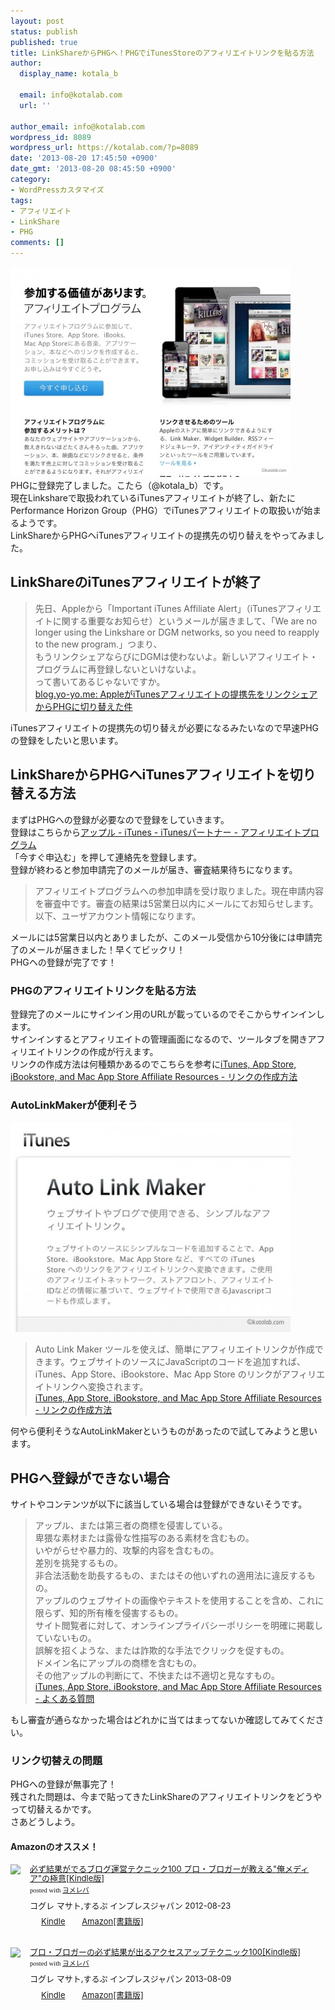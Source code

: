 ```yaml
---
layout: post
status: publish
published: true
title: LinkShareからPHGへ！PHGでiTunesStoreのアフィリエイトリンクを貼る方法
author:
  display_name: kotala_b

  email: info@kotalab.com
  url: ''

author_email: info@kotalab.com
wordpress_id: 8089
wordpress_url: https://kotalab.com/?p=8089
date: '2013-08-20 17:45:50 +0900'
date_gmt: '2013-08-20 08:45:50 +0900'
category:
- WordPressカスタマイズ
tags:
- アフィリエイト
- LinkShare
- PHG
comments: []
---
```

<p><img src="/wp-content/uploads/phg_130820_01-448x336.jpg" alt="phg_130820_01" width="448" height="336" class="alignnone size-large wp-image-8097" /><br />
PHGに登録完了しました。こたら（@kotala_b）です。<br />
現在Linkshareで取扱われているiTunesアフィリエイトが終了し、新たにPerformance Horizon Group（PHG）でiTunesアフィリエイトの取扱いが始まるようです。<br />
LinkShareからPHGヘiTunesアフィリエイトの提携先の切り替えをやってみました。<br />
</p>
<!--more-->
<h2>LinkShareのiTunesアフィリエイトが終了</h2>
<blockquote><p>先日、Appleから「Important iTunes Affiliate Alert」（iTunesアフィリエイトに関する重要なお知らせ）というメールが届きまして、「We are no longer using the Linkshare or DGM networks, so you need to reapply to the new program.」つまり、<br />
もうリンクシェアならびにDGMは使わないよ。新しいアフィリエイト・プログラムに再登録しないといけないよ。<br />
って書いてあるじゃないですか。<br />
<a href="http://blog.yo-yo.me/2013/08/appleitunesphg.html?utm_source=twitterfeed&utm_medium=twitter" target="_blank">blog.yo-yo.me: AppleがiTunesアフィリエイトの提携先をリンクシェアからPHGに切り替えた件</a></p></blockquote>
<p>iTunesアフィリエイトの提携先の切り替えが必要になるみたいなので早速PHGの登録をしたいと思います。</p>
<h2>LinkShareからPHGへiTunesアフィリエイトを切り替える方法</h2>
<p>まずはPHGへの登録が必要なので登録をしていきます。<br />
登録はこちらから<a href="https://www.apple.com/jp/itunes/affiliates/" target="_blank">アップル - iTunes - iTunesパートナー - アフィリエイトプログラム</a><br />
「今すぐ申込む」を押して連絡先を登録します。<br />
登録が終わると参加申請完了のメールが届き、審査結果待ちになります。</p>
<blockquote><p>アフィリエイトプログラムへの参加申請を受け取りました。現在申請内容を審査中です。審査の結果は5営業日以内にメールにてお知らせします。以下、ユーザアカウント情報になります。</p></blockquote>
<p>メールには5営業日以内とありましたが、このメール受信から10分後には申請完了のメールが届きました！早くてビックリ！<br />
PHGヘの登録が完了です！</p>
<h3>PHGのアフィリエイトリンクを貼る方法</h3>
<p>登録完了のメールにサインイン用のURLが載っているのでそこからサインインします。<br />
サインインするとアフィリエイトの管理画面になるので、ツールタブを開きアフィリエイトリンクの作成が行えます。<br />
リンクの作成方法は何種類かあるのでこちらを参考に<a href="https://www.apple.com/itunes/affiliates/resources/documentation/tools_jp.html" target="_blank">iTunes, App Store, iBookstore, and Mac App Store Affiliate Resources - リンクの作成方法</a></p>
<h3>AutoLinkMakerが便利そう</h3>
<p><img src="/wp-content/uploads/phg_130820_02-448x336.jpg" alt="phg_130820_02" width="448" height="336" class="alignnone size-large wp-image-8098" /></p>
<blockquote><p>Auto Link Maker ツールを使えば、簡単にアフィリエイトリンクが作成できます。ウェブサイトのソースにJavaScriptのコードを追加すれば、iTunes、App Store、iBookstore、Mac App Store のリンクがアフィリエイトリンクへ変換されます。<br />
<a href="https://www.apple.com/itunes/affiliates/resources/documentation/tools_jp.html" target="_blank">iTunes, App Store, iBookstore, and Mac App Store Affiliate Resources - リンクの作成方法</a></p></blockquote>
<p>何やら便利そうなAutoLinkMakerというものがあったので試してみようと思います。</p>
<h2>PHGへ登録ができない場合</h2>
<p>サイトやコンテンツが以下に該当している場合は登録ができないそうです。</p>
<blockquote><p>アップル、または第三者の商標を侵害している。<br />
卑猥な素材または露骨な性描写のある素材を含むもの。<br />
いやがらせや暴力的、攻撃的内容を含むもの。<br />
差別を挑発するもの。<br />
非合法活動を助長するもの、またはその他いずれの適用法に違反するもの。<br />
アップルのウェブサイトの画像やテキストを使用することを含め、これに限らず、知的所有権を侵害するもの。<br />
サイト閲覧者に対して、オンラインプライバシーポリシーを明確に掲載していないもの。<br />
誤解を招くような、または詐欺的な手法でクリックを促すもの。<br />
ドメイン名にアップルの商標を含むもの。<br />
その他アップルの判断にて、不快または不適切と見なすもの。<br />
<a href="https://www.apple.com/itunes/affiliates/resources/documentation/faq_jp.html" target="_blank">iTunes, App Store, iBookstore, and Mac App Store Affiliate Resources - よくある質問</a>
</p></blockquote>
<p>もし審査が通らなかった場合はどれかに当てはまってないか確認してみてください。</p>
<h3>リンク切替えの問題</h3>
<p>PHGへの登録が無事完了！<br />
残された問題は、今まで貼ってきたLinkShareのアフィリエイトリンクをどうやって切替えるかです。<br />
さあどうしよう。</p>
<h4 class="aam">Amazonのオススメ！</h4>
<div class="booklink-box" style="text-align:left;padding-bottom:20px;font-size:small;/zoom: 1;overflow: hidden;">
<div class="booklink-image" style="float:left;margin:0 15px 10px 0;"><a href="http://c.af.moshimo.com/af/c/click?a_id=374940&p_id=170&pc_id=185&pl_id=4062&s_v=b5Rz2P0601xu&url=http%3A%2F%2Fwww.amazon.co.jp%2Fexec%2Fobidos%2FASIN%2FB009NQ7MGM%2Fref%3Dnosim" name="booklink" rel="nofollow" target="_blank"><img src="https://images-fe.ssl-images-amazon.com/images/I/51R5X8BZm-L._SL160_.jpg" style="border: none;" /></a></div>
<div class="booklink-info" style="line-height:120%;/zoom: 1;overflow: hidden;">
<div class="booklink-name" style="margin-bottom:10px;line-height:120%"><a href="http://c.af.moshimo.com/af/c/click?a_id=374940&p_id=170&pc_id=185&pl_id=4062&s_v=b5Rz2P0601xu&url=http%3A%2F%2Fwww.amazon.co.jp%2Fexec%2Fobidos%2FASIN%2FB009NQ7MGM%2Fref%3Dnosim" rel="nofollow" name="booklink" target="_blank">必ず結果がでるブログ運営テクニック100 プロ・ブロガーが教える"俺メディア"の極意[Kindle版]</a>
<div class="booklink-powered-date" style="font-size:8pt;margin-top:5px;font-family:verdana;line-height:120%">posted with <a href="https://yomereba.com" target="_blank">ヨメレバ</a></div>
</div>
<div class="booklink-detail" style="margin-bottom:5px;">コグレ マサト,するぷ インプレスジャパン 2012-08-23    </div>
<div class="booklink-link2" style="margin-top:10px;">
<div class="shoplinkkindle" style="display:inline;margin-right:5px;background: url('https://img.yomereba.com/tam_y.gif') 0 0 no-repeat;padding: 2px 0 2px 18px;white-space: nowrap;"><a href="http://c.af.moshimo.com/af/c/click?a_id=374940&p_id=170&pc_id=185&pl_id=4062&s_v=b5Rz2P0601xu&url=http%3A%2F%2Fwww.amazon.co.jp%2Fexec%2Fobidos%2FASIN%2FB009NQ7MGM%2F" rel="nofollow" target="_blank" >Kindle</a></div>
<div class="shoplinkamazon" style="display:inline;margin-right:5px;background: url('https://img.yomereba.com/tam_y.gif') 0 0 no-repeat;padding: 2px 0 2px 18px;white-space: nowrap;"><a href="http://c.af.moshimo.com/af/c/click?a_id=374940&p_id=170&pc_id=185&pl_id=4062&s_v=b5Rz2P0601xu&url=http%3A%2F%2Fwww.amazon.co.jp%2Fexec%2Fobidos%2FASIN%2F4844331779%2F" rel="nofollow" target="_blank" title="アマゾン" >Amazon[書籍版]</a></div>
</p></div>
</div>
<div class="booklink-footer" style="clear: left"></div>
</div>
<div class="booklink-box" style="text-align:left;padding-bottom:20px;font-size:small;/zoom: 1;overflow: hidden;">
<div class="booklink-image" style="float:left;margin:0 15px 10px 0;"><a href="http://c.af.moshimo.com/af/c/click?a_id=374940&p_id=170&pc_id=185&pl_id=4062&s_v=b5Rz2P0601xu&url=http%3A%2F%2Fwww.amazon.co.jp%2Fexec%2Fobidos%2FASIN%2FB00E9IYWJ4%2Fref%3Dnosim" name="booklink" rel="nofollow" target="_blank"><img src="https://images-fe.ssl-images-amazon.com/images/I/51OmKlbWagL._SL160_.jpg" style="border: none;" /></a></div>
<div class="booklink-info" style="line-height:120%;/zoom: 1;overflow: hidden;">
<div class="booklink-name" style="margin-bottom:10px;line-height:120%"><a href="http://c.af.moshimo.com/af/c/click?a_id=374940&p_id=170&pc_id=185&pl_id=4062&s_v=b5Rz2P0601xu&url=http%3A%2F%2Fwww.amazon.co.jp%2Fexec%2Fobidos%2FASIN%2FB00E9IYWJ4%2Fref%3Dnosim" rel="nofollow" name="booklink" target="_blank">プロ・ブロガーの必ず結果が出るアクセスアップテクニック100[Kindle版]</a>
<div class="booklink-powered-date" style="font-size:8pt;margin-top:5px;font-family:verdana;line-height:120%">posted with <a href="https://yomereba.com" target="_blank">ヨメレバ</a></div>
</div>
<div class="booklink-detail" style="margin-bottom:5px;">コグレ マサト,するぷ インプレスジャパン 2013-08-09    </div>
<div class="booklink-link2" style="margin-top:10px;">
<div class="shoplinkkindle" style="display:inline;margin-right:5px;background: url('https://img.yomereba.com/tam_y.gif') 0 0 no-repeat;padding: 2px 0 2px 18px;white-space: nowrap;"><a href="http://c.af.moshimo.com/af/c/click?a_id=374940&p_id=170&pc_id=185&pl_id=4062&s_v=b5Rz2P0601xu&url=http%3A%2F%2Fwww.amazon.co.jp%2Fexec%2Fobidos%2FASIN%2FB00EERQPO0%2F" rel="nofollow" target="_blank" >Kindle</a></div>
<div class="shoplinkamazon" style="display:inline;margin-right:5px;background: url('https://img.yomereba.com/tam_y.gif') 0 0 no-repeat;padding: 2px 0 2px 18px;white-space: nowrap;"><a href="http://c.af.moshimo.com/af/c/click?a_id=374940&p_id=170&pc_id=185&pl_id=4062&s_v=b5Rz2P0601xu&url=http%3A%2F%2Fwww.amazon.co.jp%2Fexec%2Fobidos%2FASIN%2F4844334417%2F" rel="nofollow" target="_blank" title="アマゾン" >Amazon[書籍版]</a></div>
</p></div>
</div>
<div class="booklink-footer" style="clear: left"></div>
</div>
